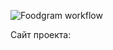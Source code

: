 ![Foodgram workflow](https://github.com/RabcriN/foodgram-project-react/actions/workflows/main.yml/badge.svg)

Сайт проекта: [](84.201.160.143)